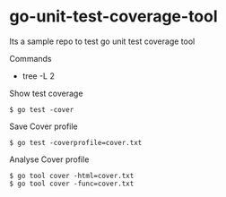 # go-unit-test-coverage-tool
Its a sample repo to test go unit test coverage tool

Commands

* tree -L 2

Show test coverage

    $ go test -cover

Save Cover profile

    $ go test -coverprofile=cover.txt

Analyse Cover profile

    $ go tool cover -html=cover.txt
    $ go tool cover -func=cover.txt